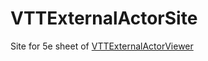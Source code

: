 # VTTExternalActorSite
Site for 5e sheet of [VTTExternalActorViewer](https://github.com/ardittristan/VTTExternalActorViewer)
